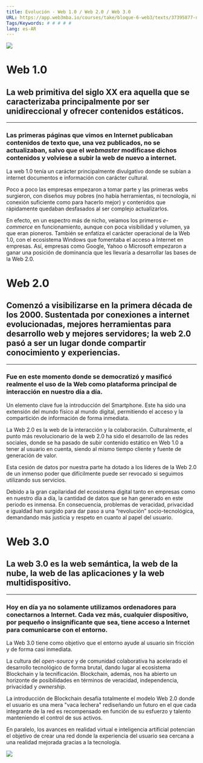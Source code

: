 ```yaml
---
title: Evolución - Web 1.0 / Web 2.0 / Web 3.0
URL: https://app.web3mba.io/courses/take/bloque-6-web3/texts/37395877-u1-02-evolucion-web-1-0-web-2-0-web-3-0
Tags/Keywords: # # # # #
lang: es-AR
---
```

![](https://files.cdn.thinkific.com/file_uploads/636320/images/9bd/eb1/74a/u1-02-evolucion_web_Mesa_de_trabajo_1.png)

# Web 1.0

## La web primitiva del siglo XX era aquella que se caracterizaba principalmente por ser unidireccional y ofrecer contenidos estáticos. 

---

### Las primeras páginas que vimos en Internet publicaban contenidos de texto que, una vez publicados, no se actualizaban, salvo que el _webmaster_ modificase dichos contenidos y volviese a subir la web de nuevo a internet.

La web 1.0 tenía un carácter principalmente divulgativo donde se subían a internet documentos e información con carácter cultural. 

Poco a poco las empresas empezaron a tomar parte y las primeras webs surgieron, con diseños muy pobres (no había herramientas, ni tecnología, ni conexión suficiente como para hacerlo mejor) y contenidos que rápidamente quedaban desfasados al ser complejo actualizarlos. 

En efecto, en un espectro más de nicho, veíamos los primeros _e-commerce_ en funcionamiento, aunque con poca visibilidad y volumen, ya que eran pioneros. También se enfatiza el carácter operacional de la Web 1.0, con el ecosistema Windows que fomentaba el acceso a Internet en empresas. Así, empresas como Google, Yahoo o Microsoft empezaron a ganar una posición de dominancia que les llevaría a desarrollar las bases de la Web 2.0.

#   

# Web 2.0

## Comenzó a visibilizarse en la primera década de los 2000. Sustentada por conexiones a internet evolucionadas, mejores herramientas para desarrollo web y mejores servidores; la web 2.0 pasó a ser un lugar donde compartir conocimiento y experiencias. 

---

### Fue en este momento donde se democratizó y masificó realmente el uso de la Web como plataforma principal de interacción en nuestro día a día. 

Un elemento clave fue la introducción del Smartphone. Este ha sido una extensión del mundo físico al mundo digital, permitiendo el acceso y la compartición de información de forma inmediata. 

La Web 2.0 es la web de la interacción y la colaboración. Culturalmente, el punto más revolucionario de la web 2.0 ha sido el desarrollo de las redes sociales, donde se ha pasado de subir contenido estático en Web 1.0 a tener al usuario en cuenta, siendo al mismo tiempo cliente y fuente de generación de valor. 

Esta cesión de datos por nuestra parte ha dotado a los líderes de la Web 2.0 de un inmenso poder que difícilmente puede ser revocado si seguimos utilizando sus servicios.

Debido a la gran capilaridad del ecosistema digital tanto en empresas como en nuestro día a día, la cantidad de datos que se han generado en este periodo es inmensa. En consecuencia, problemas de veracidad, privacidad e igualdad han surgido para dar paso a una “revolución” socio-tecnológica, demandando más justicia y respeto en cuanto al papel del usuario.

  

# Web 3.0 

## La web 3.0 es la web semántica, la web de la nube, la web de las aplicaciones y la web multidispositivo.

---

### Hoy en día ya no solamente utilizamos ordenadores para conectarnos a Internet. Cada vez más, cualquier dispositivo, por pequeño o insignificante que sea, tiene acceso a Internet para comunicarse con el entorno. 

La Web 3.0 tiene como objetivo que el entorno ayude al usuario sin fricción y de forma casi inmediata.

La cultura del _open-source_ y de comunidad colaborativa ha acelerado el desarrollo tecnológico de forma brutal, dando lugar al ecosistema Blockchain y la tecnificación. Blockchain, además, nos ha abierto un horizonte de posibilidades en términos de veracidad, independencia, privacidad y _ownership_. 

La introducción de Blockchain desafía totalmente el modelo Web 2.0 donde el usuario es una mera "vaca lechera" rediseñando un futuro en el que cada integrante de la red es recompensado en función de su esfuerzo y talento manteniendo el control de sus activos. 

En paralelo, los avances en realidad virtual e inteligencia artificial potencian el objetivo de crear una red donde la experiencia del usuario sea cercana a una realidad mejorada gracias a la tecnología.

  

![](https://files.cdn.thinkific.com/file_uploads/636320/images/328/b3e/8c4/u1-02-Evolucion_web_2_Mesa_de_trabajo_1.png)